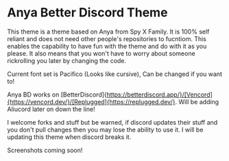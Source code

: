 # Anya Better Discord Theme
 This theme is a theme based on Anya from Spy X Family. It is 100% self reliant and does not need other people's repositories to fucntiom.
 This enables the capability to have fun with the theme and do with it as you please. 
 It also means that you won't have to worry about someone rickrolling you later by changing the code.

 Current font set is Pacifico (Looks like cursive), Can be changed if you want to!

 Anya BD works on [BetterDiscord]{https://betterdiscord.app/}/[Vencord]{https://vencord.dev/}/[Replugged]{https://replugged.dev/}. Will be adding Aliucord later on down the line!
 
 I welcome forks and stuff but be warned, if discord updates their stuff and you don't pull changes then you may lose the ability to use it. 
 I will be updating this theme when discord breaks it.

 Screenshots coming soon!
